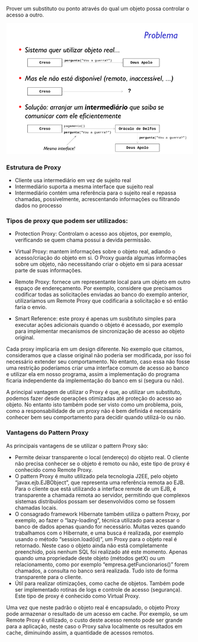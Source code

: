 Prover um substituto ou ponto através do qual um objeto
possa controlar o acesso a outro.

![alt text](problem_solution.png)


### Estrutura de Proxy
- Cliente usa intermediário em vez de sujeito real
- Intermediário suporta a mesma interface que sujeito real
- Intermediário contém uma referência para o sujeito real e
repassa chamadas, possivelmente, acrescentando informações
ou filtrando dados no processo

### Tipos de proxy que podem ser utilizados:

- Protection Proxy: Controlam o acesso aos objetos, por exemplo, verificando se quem chama possui
a devida permissão.

- Virtual Proxy: mantem informações sobre o objeto real, adiando o acesso/criação do objeto
em si. O Proxy guarda algumas informações sobre um objeto, não necessitando criar o objeto em si para
acessar parte de suas informações.

- Remote Proxy: fornece um representante local para um objeto em outro espaço de endereçamento.
 Por exemplo, considere que precisamos codificar todas as solicitações enviadas ao banco do
exemplo anterior, utilizaríamos um Remote Proxy que codificaria a solicitação e só então
faria o envio.

- Smart Reference: este proxy é apenas um susbtituto simples para executar ações adicionais
quando o objeto é acessado, por exemplo para implementar mecanismos de sincronização de
acesso ao objeto original.

Cada proxy implicaria em um design diferente. No exemplo que citamos, consideramos que a
classe original não poderia ser modificada, por isso foi necessário extender seu comportamento.
No entanto, caso essa não fosse uma restrição poderíamos criar uma interface comum de acesso 
ao banco e utilizar ela em nosso programa, assim a implementação do programa ficaria
independente da implementação do banco em si (segura ou não).

A principal vantagem de utilizar o Proxy é que, ao utilizar um substituto, podemos fazer
desde operações otimizadas até proteção do acesso ao objeto. No entanto isto também pode
ser visto como um problema, pois, como a responsabilidade de um proxy não é bem definida
é necessário conhecer bem seu comportamento para decidir quando utilizá-lo ou não.

### Vantagens do Pattern Proxy

As principais vantagens de se utilizar o pattern Proxy são:

- Permite deixar transparente o local (endereço) do objeto real. O cliente não precisa conhecer se o objeto é remoto ou não, este tipo de proxy é conhecido como Remote Proxy.
- O pattern Proxy é muito utilizado pela tecnologia J2EE, pelo objeto “javax.ejb.EJBObject”, que representa uma referência remota ao EJB. Para o cliente que está utilizando a interface remote de um EJB, é transparente a chamada remota ao servidor, permitindo que complexos sistemas distribuídos possam ser desenvolvidos como se fossem chamadas locais.
- O consagrado framework Hibernate também utiliza o pattern Proxy, por exemplo, ao fazer o “lazy-loading”, técnica utilizado para acessar o banco de dados apenas quando for necessário. Muitas vezes quando trabalhamos com o Hibernate, e uma busca é realizada, por exemplo usando o método “session.load(id)”, um Proxy para o objeto real é retornado. Neste caso o objeto ainda não está completamente preenchido, pois nenhum SQL foi realizado até este momento. Apenas quando uma propriedade deste objeto (métodos getX) ou um relacionamento, como por exemplo “empresa.getFuncionarios()” forem chamados, a consulta no banco será realizada. Tudo isto de forma transparente para o cliente.
- Útil para realizar otimizações, como cache de objetos. Também pode ser implementado rotinas de logs e controle de acesso (segurança). Este tipo de proxy é conhecido como Virtual Proxy.

Uma vez que neste padrão o objeto real é encapsulado, o objeto Proxy pode armazenar o resultado de um acesso em cache. Por exemplo, se um Remote Proxy é utilizado, o custo deste acesso remoto pode ser grande para a aplicação, neste caso o Proxy salva localmente os resultados em cache, diminuindo assim, a quantidade de acessos remotos.